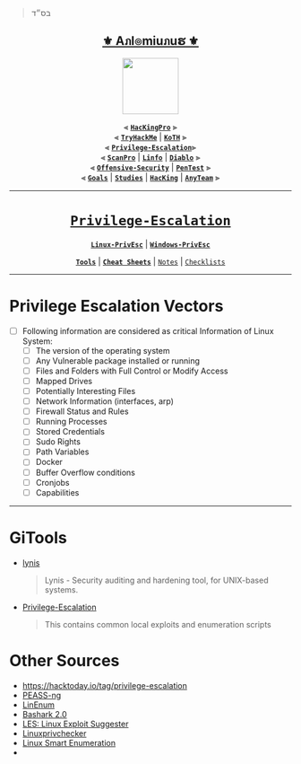 > בס״ד
<div align="center">

<h2 align="center"><a href="https://github.com/Anlominus">⚜️ Aภl๏miuภuຮ ⚜️</a></h2>

<img align="center" width="100" src="https://user-images.githubusercontent.com/51442719/172729066-1293d382-4a31-4f03-8c23-ab0ea5f611a0.png">

⫷ [**`HacKingPro`**](https://github.com/Anlominus/HacKingPro) ⫸
<br>
⫷ [**`TryHackMe`**](https://github.com/Anlominus/TryHackMe) | [**`KoTH`**](https://github.com/Anlominus/TryHackMe/tree/main/King%20of%20the%20Hill/KoTH) ⫸ 
<br>
⫷ [**`Privilege-Escalation`**](https://github.com/Anlominus/Privilege-Escalation)⫸ 
<br>
⫷ [**`ScanPro`**](https://github.com/Anlominus/ScanPro) | [**`Linfo`**](https://github.com/Anlominus/Linfo) | [**`Diablo`**](https://github.com/Anlominus/Diablo) ⫸ 
<br>
⫷ [**`Offensive-Security`**](https://github.com/Anlominus/Offensive-Security) | [**`PenTest`**](https://github.com/Anlominus/PenTest) ⫸
<br>
⫷ [**`Goals`**](https://github.com/Anlominus/Goals) | [**`Studies`**](https://github.com/Anlominus/Studies) | [**`HacKing`**](https://github.com/Anlominus/HacKing) | [**`AnyTeam`**](https://github.com/Anlominus/AnyTeam) ⫸
<br>

</div>
  
---
  
<div align="center">

# [`Privilege-Escalation`](https://github.com/Anlominus/Privilege-Escalation)
[**`Linux-PrivEsc`**](https://github.com/Anlominus/Linux-PrivEsc) | [**`Windows-PrivEsc`**](https://github.com/Anlominus/Windows-PrivEsc)

[**`Tools`**](https://github.com/Anlominus/Privilege-Escalation/tree/main/GiTools#linux-privesc--gitools) | [**`Cheat Sheets`**](https://github.com/Anlominus/Privilege-Escalation/tree/main/Cheat%20Sheets#linux-privesc--cheat-sheets) | [`Notes`](./Notes)  | [`Checklists`](./Checklists)
  
</div>

---

# Privilege Escalation Vectors
- [ ] Following information are considered as critical Information of Linux System:
  - [ ] The version of the operating system
  - [ ] Any Vulnerable package installed or running
  - [ ] Files and Folders with Full Control or Modify Access
  - [ ] Mapped Drives
  - [ ] Potentially Interesting Files
  - [ ] Network Information (interfaces, arp)
  - [ ] Firewall Status and Rules
  - [ ] Running Processes
  - [ ] Stored Credentials
  - [ ] Sudo Rights
  - [ ] Path Variables
  - [ ] Docker
  - [ ] Buffer Overflow conditions
  - [ ] Cronjobs
  - [ ] Capabilities

---

# GiTools
- [lynis](https://github.com/CISOfy/lynis)
  > Lynis - Security auditing and hardening tool, for UNIX-based systems.

- [Privilege-Escalation](https://github.com/akiraaisha/Privilege-Escalation)
  > This contains common local exploits and enumeration scripts

# Other Sources
- https://hacktoday.io/tag/privilege-escalation
- [PEASS-ng](https://github.com/carlospolop/PEASS-ng)
- [LinEnum](https://github.com/rebootuser/LinEnum)
- [Bashark 2.0](https://github.com/redcode-labs/Bashark)
- [LES: Linux Exploit Suggester](https://github.com/mzet-/linux-exploit-suggester)
- [Linuxprivchecker](https://github.com/sleventyeleven/linuxprivchecker)
- [Linux Smart Enumeration](https://github.com/diego-treitos/linux-smart-enumeration)
- []()
